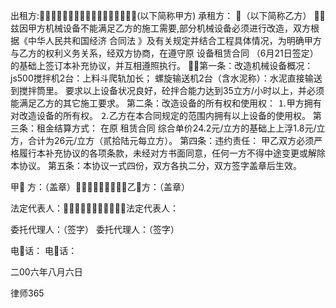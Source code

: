 
 出租方:(以下简称甲方)
承租方：                               （以下简称乙方）
兹因甲方机械设备不能满足乙方的施工需要,部分机械设备必须进行改造，双方根据《中华人民共和国经济
合同法
》及有关规定并结合工程具体情况，为明确甲方与乙方的权利义务关系，经双方协商，在遵守原
设备租赁合同
（6月21日签定）的基础上签订本补充协议，并互相遵照执行。
第一条：改造机械设备概况：
js500搅拌机2台：上料斗爬轨加长；
螺旋输送机2台（含水泥称）：水泥直接输送到搅拌筒里。
要求以上设备状况良好，砼拌合能力达到35立方/小时以上，并必须能满足乙方的其它施工要求。
第二条：改造设备的所有权和使用权：
⒈甲方拥有对改造设备的所有权。
⒉乙方在本合同规定的范围内拥有以上设备的使用权。
第三条：租金结算方式：
在原
租赁合同
综合单价24.2元/立方的基础上上浮1.8元/立方，合计为26元/立方（贰拾陆元每立方）。
第四条：违约责任：
甲乙双方必须严格履行本补充协议的各项条款，未经对方书面同意，任何一方不得中途变更或解除本协议。
第五条：本协议一式四份，双方各执二分，双方签字盖章后生效。



甲 方：（盖章）乙方：（盖章）

法定代表人：法定代表人：

委托代理人：（签字） 委托代理人：（签字）

电话： 电话：




二00六年八月六日




 
律师365






 


 

 
 
 
 
 
  


  
 

  


  


  
 
 
 
 

